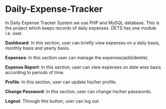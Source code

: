 # Daily-Expense-Tracker

In Daily Expense Tracker System we use PHP and MySQL database. This is the project which keeps records of daily expenses. DETS has one module i.e. user.

**Dashboard**: In this section, user can briefly view expenses on a daily basis, monthly basis and yearly basis.

**Expenses**: In this section user can manage the expenses(add/delete).

**Expense Report**: In this section, user can view expenses on date wise basis according to periods of time.

**Profile**: In this section, user can update his/her profile.

**Change Password**: In this section, user can change his/her passwords.

**Logout**: Through this button, user can log out.
